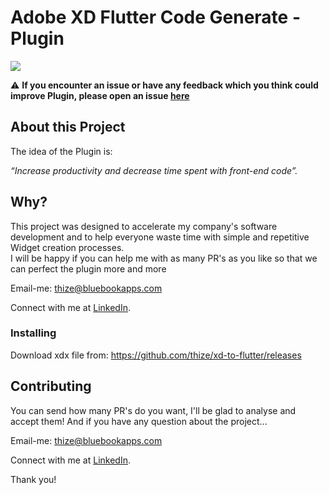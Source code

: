 # Adobe XD Flutter Code Generate - Plugin
<a href="https://github.com/thize/xd-to-flutter/releases"><img src="https://img.shields.io/badge/Xd%20to%20Flutter-v3.1.1-blue"/></a>

⚠️ **If you encounter an issue or have any feedback which you think could improve Plugin, please open an issue [here](https://github.com/thize/xd-to-flutter/issues)**

## About this Project

The idea of the Plugin is:

_“Increase productivity and decrease time spent with front-end code”._

## Why?

This project was designed to accelerate my company's software development and to help everyone waste time with simple and repetitive Widget creation processes.\
I will be happy if you can help me with as many PR's as you like so that we can perfect the plugin more and more

Email-me: thize@bluebookapps.com

Connect with me at [LinkedIn](https://linkedin.com/in/giovani-lobato-68aa57131).

### Installing

Download xdx file from: https://github.com/thize/xd-to-flutter/releases

## Contributing

You can send how many PR's do you want, I'll be glad to analyse and accept them! And if you have any question about the project...

Email-me: thize@bluebookapps.com

Connect with me at [LinkedIn](https://linkedin.com/in/giovani-lobato-68aa57131).

Thank you!
